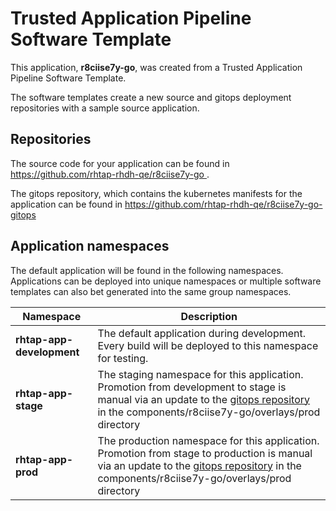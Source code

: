 # Trusted Application Pipeline Software Template

This application, **r8ciise7y-go**, was created from a Trusted Application Pipeline Software Template.

The software templates create a new source and gitops deployment repositories with a sample source application. 

## Repositories

The source code for your application can be found in [https://github.com/rhtap-rhdh-qe/r8ciise7y-go ](https://github.com/rhtap-rhdh-qe/r8ciise7y-go ).
 
The gitops repository, which contains the kubernetes manifests for the application can be found in 
[https://github.com/rhtap-rhdh-qe/r8ciise7y-go-gitops ](https://github.com/rhtap-rhdh-qe/r8ciise7y-go-gitops ) 

## Application namespaces 

The default application will be found in the following namespaces. Applications can be deployed into unique namespaces or multiple software templates can also bet generated into the same group namespaces.  

|  Namespace   |  Description   |  
| -------- | -------- |   
| **rhtap-app-development** | The default application during development. Every build will be deployed to this namespace for testing. | 
| **rhtap-app-stage** | The staging namespace for this application. Promotion from development to stage is manual via an update to the [gitops repository](https://github.com/rhtap-rhdh-qe/r8ciise7y-go-gitops ) in the components/r8ciise7y-go/overlays/prod directory |  
| **rhtap-app-prod** | The production namespace for this application. Promotion from stage to production is manual via an update to the [gitops repository](https://github.com/rhtap-rhdh-qe/r8ciise7y-go-gitops ) in the components/r8ciise7y-go/overlays/prod directory | 
